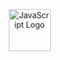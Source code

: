 <div text-align="center"
  "This Is For Repository RUBICAMP CHALLANGES 20" >
</div>

<div align="center" style="display: flex; justify-content: center; gap: 20px;">
  <img src="https://upload.wikimedia.org/wikipedia/commons/6/6a/JavaScript-logo.png" alt="JavaScript Logo" width="75"/>
</div>
